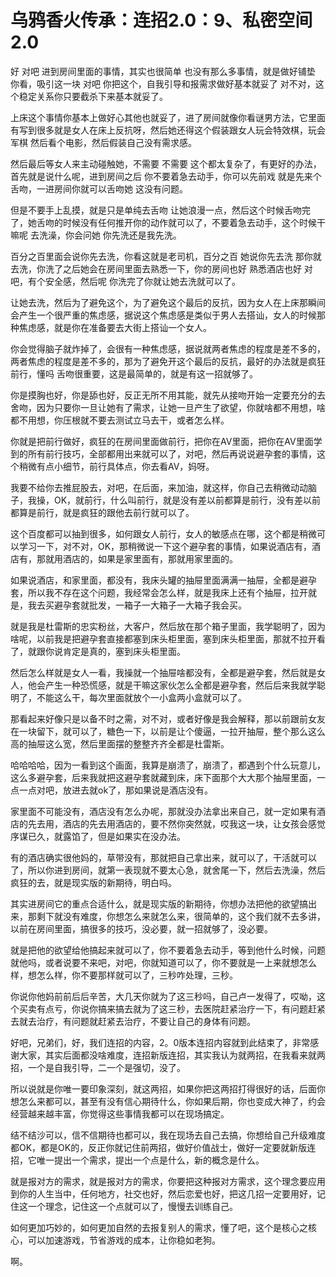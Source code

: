 # 乌鸦香火传承：连招2.0：9、私密空间2.0

好 对吧 进到房间里面的事情，其实也很简单 也没有那么多事情，就是做好铺垫 你看，吸引这一块 对吧 你把这个，自我引导和报需求做好基本就妥了 对不对，这个稳定关系你只要截杀下来基本就妥了。

上床这个事情你基本上做好心其他也就妥了，进了房间就像你看谜男方法，它里面有写到很多就是女人在床上反抗呀，然后她还得这个假装跟女人玩会特效棋，玩会军棋 然后看个电影，然后假装自己没有需求感。

然后最后等女人来主动碰触她，不需要 不需要 这个都太复杂了，有更好的办法，首先就是说什么呢，进到房间之后 你不要着急去动手，你可以先前戏 就是先来个舌吻，一进房间你就可以舌吻她 这没有问题。

但是不要手上乱摸，就是只是单纯去舌吻 让她浪漫一点，然后这个时候舌吻完了，她舌吻的时候没有任何推开你的动作就可以了，不要着急去动手，这个时候干嘛呢 去洗澡，你会问她 你先洗还是我先洗。

百分之百里面会说你先去洗，你看这就是老司机，百分之百 她说你先去洗 那你就去洗，你洗了之后她会在房间里面去熟悉一下，你的房间也好 熟悉酒店也好 对吧，有个安全感，然后呢 你洗完了你就让她去洗就可以了。

让她去洗，然后为了避免这个，为了避免这个最后的反抗，因为女人在上床那瞬间会产生一个很严重的焦虑感，据说这个焦虑感是类似于男人去搭讪，女人的时候那种焦虑感，就是你在准备要去大街上搭讪一个女人。

你会觉得脑子就炸掉了，会很有一种焦虑感，据说就两者焦虑的程度是差不多的，两者焦虑的程度是差不多的，那为了避免开这个最后的反抗，最好的办法就是疯狂前行，懂吗 舌吻很重要，这是最简单的，就是有这一招就够了。

你是摸胸也好，你是舔也好，反正无所不用其能，就先从接吻开始一定要充分的去舍吻，因为只要你一旦让她有了需求，让她一旦产生了欲望，你就啥都不用想，啥都不用想，你压根就不要去测试立马去干，或者怎么样。

你就是把前行做好，疯狂的在房间里面做前行，把你在AV里面，把你在AV里面学到的所有前行技巧，全部都用出来就可以了，对吧，然后再说说避孕套的事情，这个稍微有点小细节，前行具体点，你去看AV，妈呀。

我要不给你去推屁股去，对吧，在后面，来加油，就这样，你自己去稍微动动脑子，我操，OK，就前行，什么叫前行，就是没有差以前都算是前行，没有差以前都算是前行，就是疯狂的跟他去前行就可以了。

这个百度都可以抽到很多，如何跟女人前行，女人的敏感点在哪，这个都是稍微可以学习一下，对不对，OK，那稍微说一下这个避孕套的事情，如果说酒店有，酒店有，那就用酒店的，如果是家里面有，那就用家里面的。

如果说酒店，和家里面，都没有，我床头罐的抽屉里面满满一抽屉，全都是避孕套，所以我不存在这个问题，我经常会怎么样，就是我床上还有个抽屉，拉开就是，我去买避孕套就批发，一箱子一大箱子一大箱子我会买。

就是我是杜雷斯的忠实粉丝，大客户，然后放在那个箱子里面，我学聪明了，因为啥呢，以前我是把避孕套直接都塞到床头柜里面，塞到床头柜里面，那就不拉开看了，就跟你说肯定是真的，塞到床头柜里面。

然后怎么样就是女人一看，我操就一个抽屉啥都没有，全都是避孕套，然后就是女人，他会产生一种恐慌感，就是干嘛这家伙怎么全都是避孕套，然后后来我就学聪明了，不能这么干，每次里面就放个一小盒两小盒就可以了。

那看起来好像只是以备不时之需，对不对，或者好像是我会解释，那以前跟前女友在一块留下，就可以了，糖色一下，以前是让个傻逼，一拉开抽屉，整个那么这么高的抽屉这么宽，然后里面摆的整整齐齐全都是杜雷斯。

哈哈哈哈，因为一看到这个画面，我算是崩溃了，崩溃了，都遇到个什么玩意儿，这么多避孕套，后来我就把这避孕套就藏到床，床下面那个大大那个抽屉里面，一点一点对吧，放进去就ok了，那如果说是酒店没有。

家里面不可能没有，酒店没有怎么办呢，那就没办法拿出来自己，就一定如果有酒店的先去用，酒店的先去用酒店的，要不然你突然就，哎我这一块，让女孩会感觉序谋已久，就露馅了，但是如果实在没办法。

有的酒店确实很他妈的，草带没有，那就把自己拿出来，就可以了，干活就可以了，所以你进到房间，就第一表现就不要太心急，就舍尾一下，然后去洗澡，然后疯狂的去，就是现实版的新期待，明白吗。

其实进房间它的重点合适什么，就是现实版的新期待，你想办法把他的欲望搞出来，那剩下就没有难度，你想怎么来就怎么来，很简单的，这个我们就不去多讲，以前在房间里面，搞很多的技巧，没必要，就一招就够了，没必要。

就是把他的欲望给他搞起来就可以了，你不要着急去动手，等到他什么时候，问题就他吗，或者说要不来吧，对吧，你就知道可以了，你不要就是一上来就想怎么样，想怎么样，你不要那样就可以了，三秒咋处理，三秒。

你说你他妈前前后后辛苦，大几天你就为了这三秒吗，自己卢一发得了，哎呦，这个买卖有点亏，你说你搞来搞去就为了这三秒，去医院赶紧治疗一下，有问题赶紧去就去治疗，有问题就赶紧去治疗，不要让自己的身体有问题。

好吧，兄弟们，好，我们连招的内容，2。0版本连招内容就到此结束了，非常感谢大家，其实后面都没啥难度，连招新版连招，其实我认为就两招，在我看来就两招，一个是自我引导，二一个是强切，没了。

所以说就是你唯一要印象深刻，就这两招，如果你把这两招打得很好的话，后面你想怎么来都可以，甚至有没有信心期待什么，你如果后期，你也变成大神了，约会经营越来越丰富，你觉得这些事情我都可以在现场搞定。

结不结沙可以，信不信期待也都可以，我在现场去自己去搞，你想给自己升级难度都OK，都是OK的，反正你就记住前两招，做好价值战士，做好一定要就新版连招，它唯一提出一个需求，提出一个点是什么，新的概念是什么。

就是报对方的需求，就是报对方的需求，你要把这种报对方需求，这个理念要应用到你的人生当中，任何地方，社交也好，然后恋爱也好，把这几招一定要用好，记住这一个理念，记住这一个点就可以了，慢慢去训练自己。

如何更加巧妙的，如何更加自然的去报复别人的需求，懂了吧，这个是核心之核心，可以加速游戏，节省游戏的成本，让你稳如老狗。

啊。